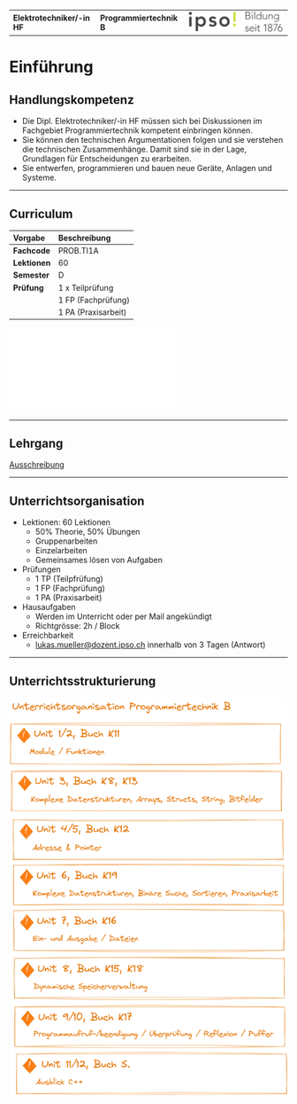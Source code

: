 |                             |                          |                                        |
| --------------------------- | ------------------------ | -------------------------------------- |
| **Elektrotechniker/-in HF** | **Programmiertechnik B** | ![IPSO Logo](./x_gitres/ipso_logo.png) |

# Einführung

## Handlungskompetenz

- Die Dipl. Elektrotechniker/-in HF müssen sich bei Diskussionen im Fachgebiet Programmiertechnik kompetent einbringen können. 
- Sie können den technischen Argumentationen folgen und sie verstehen die technischen Zusammenhänge. Damit sind sie in der Lage, Grundlagen für Entscheidungen zu erarbeiten. 
- Sie entwerfen, programmieren und bauen neue Geräte, Anlagen und Systeme.

---

## Curriculum

| **Vorgabe**   | **Beschreibung**    |
| :------------ | :------------------ |
| **Fachcode**  | PROB.TI1A           |
| **Lektionen** | 60                  |
| **Semester**  | D                   |
| **Prüfung**   | 1 x Teilprüfung     |
|               | 1 FP (Fachprüfung)  |
|               | 1 PA (Praxisarbeit) |

![Curriculum](../X01/Programmiertechnik%20B.pdf)

---

## Lehrgang

[Ausschreibung](https://www.ipso.ch/angebote/dipl-elektrotechnikerin-hf?school=ibz)

---

## Unterrichtsorganisation

- Lektionen: 60 Lektionen
  - 50% Theorie, 50% Übungen
  - Gruppenarbeiten
  - Einzelarbeiten
  - Gemeinsames lösen von Aufgaben
- Prüfungen
  - 1 TP (Teilpfrüfung)
  - 1 FP (Fachprüfung)
  - 1 PA (Praxisarbeit)
- Hausaufgaben
  - Werden im Unterricht oder per Mail angekündigt
  - Richtgrösse: 2h / Block
- Erreichbarkeit
  - <lukas.mueller@dozent.ipso.ch> innerhalb von 3 Tagen (Antwort)

---

## Unterrichtsstrukturierung

![Unterrichtsstrukturierung](./x_gitres/unit-overview.png)
